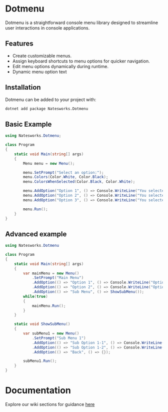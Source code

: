 # Dotmenu

Dotmenu is a straightforward console menu library designed to streamline user interactions in console applications.

## Features

- Create customizable menus.
- Assign keyboard shortcuts to menu options for quicker navigation.
- Edit menu options dynamically during runtime.
- Dynamic menu option text

## Installation

Dotmenu can be added to your project with:

```bash
dotnet add package Natesworks.Dotmenu
```

## Basic Example

```cs
using Natesworks.Dotmenu;

class Program
{
    static void Main(string[] args)
    {
        Menu menu = new Menu();

        menu.SetPrompt("Select an option:");
        menu.Colors(Color.White, Color.Black);
        menu.ColorsWhenSelected(Color.Black, Color.White);

        menu.AddOption("Option 1", () => Console.WriteLine("You selected Option 1"));
        menu.AddOption("Option 2", () => Console.WriteLine("You selected Option 2"));
        menu.AddOption("Option 3", () => Console.WriteLine("You selected Option 3"));

        menu.Run();
    }
}
```

## Advanced example

```cs
using Natesworks.Dotmenu

class Program
{
    static void Main(string[] args)
    {
        var mainMenu = new Menu()
            .SetPrompt("Main Menu")
            .AddOption(() => "Option 1", () => Console.WriteLine("Option 1 selected"))
            .AddOption(() => "Option 2", () => Console.WriteLine("Option 2 selected"))
            .AddOption(() => "Sub Menu", () => ShowSubMenu());
        while(true)
        {
            mainMenu.Run();
        }
    }

    static void ShowSubMenu()
    {
        var subMenu1 = new Menu()
            .SetPrompt("Sub Menu 1")
            .AddOption(() => "Sub Option 1-1", () => Console.WriteLine("Sub Option 1-1 selected"))
            .AddOption(() => "Sub Option 1-2", () => Console.WriteLine("Sub Option 1-2 selected"))
            .AddOption(() => "Back", () => {});

        subMenu1.Run();
    }
}
```

# Documentation

Explore our wiki sections for guidance [here](https://github.com/dotmenu/dotmenu/wiki)
